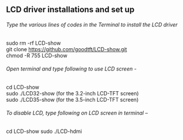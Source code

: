 ## LCD driver installations and set up

###### Type the various lines of codes in the Terminal to install the LCD driver

sudo rm -rf LCD-show <br/>
git clone https://github.com/goodtft/LCD-show.git <br/>
chmod -R 755 LCD-show <br/>

###### Open terminal and type following to use LCD screen -

cd LCD-show <br/>
sudo ./LCD32-show (for the 3.2-inch LCD-TFT screen) <br/>
sudo ./LCD35-show (for the 3.5-inch LCD-TFT screen) <br/>

###### To disable LCD, type following on LCD screen in terminal –

cd LCD-show
sudo ./LCD-hdmi
